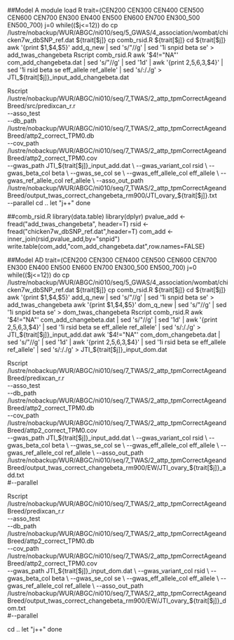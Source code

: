 ##Model A
module load R
trait=(CEN200 CEN300 CEN400 CEN500 CEN600 CEN700 EN300 EN400 EN500 EN600 EN700 EN300_500 EN500_700)
j=0
while(($j<=12))
do
cp /lustre/nobackup/WUR/ABGC/ni010/seq/5_GWAS/4_association/wombat/chicken7w_dbSNP_ref.dat ${trait[$j]}
cp comb_rsid.R ${trait[$j]}
cd ${trait[$j]}
awk '{print $1,$4,$5}' add_q_new | sed 's/"//g' | sed '1i snpid beta se' > add_twas_changebeta
Rscript comb_rsid.R
awk '$4!="NA"' com_add_changebeta.dat | sed 's/"//g' | sed '1d' | awk '{print $2,$5,$6,$3,$4}' | sed '1i rsid beta se eff_allele ref_allele' | sed 's/:/./g' > JTI_${trait[$j]}_input_add_changebeta.dat

Rscript /lustre/nobackup/WUR/ABGC/ni010/seq/7_TWAS/2_attp_tpmCorrectAgeandBreed/src/predixcan_r.r \
         --asso_test \
         --db_path /lustre/nobackup/WUR/ABGC/ni010/seq/7_TWAS/2_attp_tpmCorrectAgeandBreed/attp2_correct_TPM0.db \
         --cov_path /lustre/nobackup/WUR/ABGC/ni010/seq/7_TWAS/2_attp_tpmCorrectAgeandBreed/attp2_correct_TPM0.cov \
         --gwas_path JTI_${trait[$j]}_input_add.dat \
         --gwas_variant_col rsid \
         --gwas_beta_col beta \
         --gwas_se_col se \
         --gwas_eff_allele_col eff_allele \
         --gwas_ref_allele_col ref_allele \
         --asso_out_path /lustre/nobackup/WUR/ABGC/ni010/seq/7_TWAS/2_attp_tpmCorrectAgeandBreed/output_twas_correct_changebeta_rm900/JTI_ovary_${trait[$j]}.txt \
         --parallel
cd ..
let "j++"
done

##comb_rsid.R
library(data.table)
library(dplyr)
pvalue_add <- fread("add_twas_changebeta", header=T)
rsid <- fread("chicken7w_dbSNP_ref.dat",header=T)
com_add <- inner_join(rsid,pvalue_add,by="snpid")
write.table(com_add,"com_add_changebeta.dat",row.names=FALSE)


##Model AD
trait=(CEN200 CEN300 CEN400 CEN500 CEN600 CEN700 EN300 EN400 EN500 EN600 EN700 EN300_500 EN500_700)
j=0
while(($j<=12))
do
cp /lustre/nobackup/WUR/ABGC/ni010/seq/5_GWAS/4_association/wombat/chicken7w_dbSNP_ref.dat ${trait[$j]}
cp comb_rsid.R ${trait[$j]}
cd ${trait[$j]}
awk '{print $1,$4,$5}' add_q_new | sed 's/"//g' | sed '1i snpid beta se' > add_twas_changebeta
awk '{print $1,$4,$5}' dom_q_new | sed 's/"//g' | sed '1i snpid beta se' > dom_twas_changebeta
Rscript comb_rsid.R
awk '$4!="NA"' com_add_changebeta.dat | sed 's/"//g' | sed '1d' | awk '{print $2,$5,$6,$3,$4}' | sed '1i rsid beta se eff_allele ref_allele' | sed 's/:/./g' > JTI_${trait[$j]}_input_add.dat
awk '$4!="NA"' com_dom_changebeta.dat | sed 's/"//g' | sed '1d' | awk '{print $2,$5,$6,$3,$4}' | sed '1i rsid beta se eff_allele ref_allele' | sed 's/:/./g' > JTI_${trait[$j]}_input_dom.dat

Rscript /lustre/nobackup/WUR/ABGC/ni010/seq/7_TWAS/2_attp_tpmCorrectAgeandBreed/predixcan_r.r \
         --asso_test \
         --db_path /lustre/nobackup/WUR/ABGC/ni010/seq/7_TWAS/2_attp_tpmCorrectAgeandBreed/attp2_correct_TPM0.db \
         --cov_path /lustre/nobackup/WUR/ABGC/ni010/seq/7_TWAS/2_attp_tpmCorrectAgeandBreed/attp2_correct_TPM0.cov \
         --gwas_path JTI_${trait[$j]}_input_add.dat \
         --gwas_variant_col rsid \
         --gwas_beta_col beta \
         --gwas_se_col se \
         --gwas_eff_allele_col eff_allele \
         --gwas_ref_allele_col ref_allele \
         --asso_out_path /lustre/nobackup/WUR/ABGC/ni010/seq/7_TWAS/2_attp_tpmCorrectAgeandBreed/output_twas_correct_changebeta_rm900/EW/JTI_ovary_${trait[$j]}_add.txt \
         #--parallel

Rscript /lustre/nobackup/WUR/ABGC/ni010/seq/7_TWAS/2_attp_tpmCorrectAgeandBreed/predixcan_r.r \
         --asso_test \
         --db_path /lustre/nobackup/WUR/ABGC/ni010/seq/7_TWAS/2_attp_tpmCorrectAgeandBreed/attp2_correct_TPM0.db \
         --cov_path /lustre/nobackup/WUR/ABGC/ni010/seq/7_TWAS/2_attp_tpmCorrectAgeandBreed/attp2_correct_TPM0.cov \
         --gwas_path JTI_${trait[$j]}_input_dom.dat \
         --gwas_variant_col rsid \
         --gwas_beta_col beta \
         --gwas_se_col se \
         --gwas_eff_allele_col eff_allele \
         --gwas_ref_allele_col ref_allele \
         --asso_out_path /lustre/nobackup/WUR/ABGC/ni010/seq/7_TWAS/2_attp_tpmCorrectAgeandBreed/output_twas_correct_changebeta_rm900/EW/JTI_ovary_${trait[$j]}_dom.txt \
         #--parallel

cd ..
let "j++"
done
````
